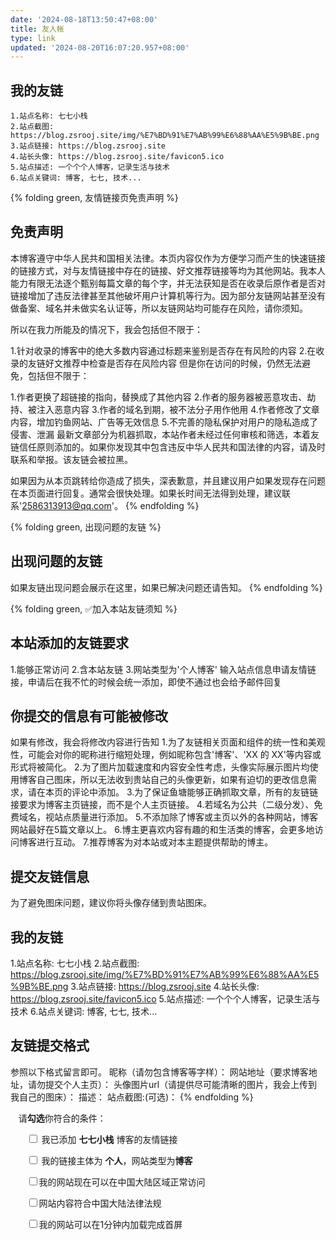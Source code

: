 ```yaml
---
date: '2024-08-18T13:50:47+08:00'
title: 友人帐
type: link
updated: '2024-08-20T16:07:20.957+08:00'
---
```

## 我的友链

```YML
1.站点名称: 七七小栈
2.站点截图: https://blog.zsrooj.site/img/%E7%BD%91%E7%AB%99%E6%88%AA%E5%9B%BE.png
3.站点链接: https://blog.zsrooj.site
4.站长头像: https://blog.zsrooj.site/favicon5.ico
5.站点描述: 一个个个人博客，记录生活与技术
6.站点关键词: 博客, 七七, 技术...
```


{% folding green, 友情链接页免责声明 %}
## 免责声明
本博客遵守中华人民共和国相关法律。本页内容仅作为方便学习而产生的快速链接的链接方式，对与友情链接中存在的链接、好文推荐链接等均为其他网站。我本人能力有限无法逐个甄别每篇文章的每个字，并无法获知是否在收录后原作者是否对链接增加了违反法律甚至其他破坏用户计算机等行为。因为部分友链网站甚至没有做备案、域名并未做实名认证等，所以友链网站均可能存在风险，请你须知。

所以在我力所能及的情况下，我会包括但不限于：

1.针对收录的博客中的绝大多数内容通过标题来鉴别是否存在有风险的内容
2.在收录的友链好文推荐中检查是否存在风险内容
但是你在访问的时候，仍然无法避免，包括但不限于：

1.作者更换了超链接的指向，替换成了其他内容
2.作者的服务器被恶意攻击、劫持、被注入恶意内容
3.作者的域名到期，被不法分子用作他用
4.作者修改了文章内容，增加钓鱼网站、广告等无效信息
5.不完善的隐私保护对用户的隐私造成了侵害、泄漏
最新文章部分为机器抓取，本站作者未经过任何审核和筛选，本着友链信任原则添加的。如果你发现其中包含违反中华人民共和国法律的内容，请及时联系和举报。该友链会被拉黑。

如果因为从本页跳转给你造成了损失，深表歉意，并且建议用户如果发现存在问题在本页面进行回复。通常会很快处理。如果长时间无法得到处理，建议联系'2586313913@qq.com'。
{% endfolding %}


{% folding green, 出现问题的友链 %}
## 出现问题的友链
如果友链出现问题会展示在这里，如果已解决问题还请告知。
{% endfolding %}


{% folding green, ✅加入本站友链须知 %}
## 本站添加的友链要求
1.能够正常访问
2.含本站友链
3.网站类型为'个人博客'
输入站点信息申请友情链接，申请后在我不忙的时候会统一添加，即使不通过也会给予邮件回复
## 你提交的信息有可能被修改
如果有修改，我会将修改内容进行告知
1.为了友链相关页面和组件的统一性和美观性，可能会对你的昵称进行缩短处理，例如昵称包含'博客'、'XX 的 XX'等内容或形式将被简化。
2.为了图片加载速度和内容安全性考虑，头像实际展示图片均使用博客自己图床，所以无法收到贵站自己的头像更新，如果有迫切的更改信息需求，请在本页的评论中添加。
3.为了保证鱼塘能够正确抓取文章，所有的友链链接要求为博客主页链接，而不是个人主页链接。
4.若域名为公共（二级分发）、免费域名，视站点质量进行添加。
5.不添加除了博客或主页以外的各种网站，博客网站最好在5篇文章以上。
6.博主更喜欢内容有趣的和生活类的博客，会更多地访问博客进行互动。
7.推荐博客为对本站或对本主题提供帮助的博主。
## 提交友链信息
为了避免图床问题，建议你将头像存储到贵站图床。

## 我的友链
1.站点名称: 七七小栈
2.站点截图: https://blog.zsrooj.site/img/%E7%BD%91%E7%AB%99%E6%88%AA%E5%9B%BE.png
3.站点链接: https://blog.zsrooj.site
4.站长头像: https://blog.zsrooj.site/favicon5.ico
5.站点描述: 一个个个人博客，记录生活与技术
6.站点关键词: 博客, 七七, 技术...

## 友链提交格式
参照以下格式留言即可。
昵称（请勿包含博客等字样）：
网站地址（要求博客地址，请勿提交个人主页）：
头像图片url（请提供尽可能清晰的图片，我会上传到我自己的图床）：
描述：
站点截图:(可选)：
{% endfolding %}



<p style="padding:0 0 0 .8rem">
    请<strong>勾选</strong>你符合的条件：
</p>
<div id="friendlink_checkboxs" style="padding:0 0 0 1.6rem">
    <p>
        <label class="checkbox">
            <input type="checkbox" id="checkbox1" onclick="checkForm()">
            我已添加 <b>七七小栈</b> 博客的友情链接
        </label>
    </p>
    <p>
        <label class="checkbox">
            <input type="checkbox" id="checkbox2" onclick="checkForm()">
            我的链接主体为 <b>个人</b>，网站类型为<b>博客</b>
        </label>
    </p>
    <p>
        <label class="checkbox">
            <input type="checkbox" id="checkbox3" onclick="checkForm()">我的网站现在可以在中国大陆区域正常访问
        </label>
    </p>
    <p>
        <label class="checkbox">
            <input type="checkbox" id="checkbox4" onclick="checkForm()">网站内容符合中国大陆法律法规
        </label>
    </p>
    <p>
        <label class="checkbox">
            <input type="checkbox" id="checkbox5" onclick="checkForm()">我的网站可以在1分钟内加载完成首屏
        </label>
    </p>
</div>
<script>
    var twikooSubmit = document.getElementsByClassName("tk-submit")[0];
    if (twikooSubmit) {
        twikooSubmit.style.opacity = "0";
    }
    function checkForm() {
        var checkbox1 = document.getElementById("checkbox1");
        var checkbox2 = document.getElementById("checkbox2");
        var checkbox3 = document.getElementById("checkbox3");
        var checkbox4 = document.getElementById("checkbox4");
        var checkbox5 = document.getElementById("checkbox5");
        var twikooSubmit = document.getElementsByClassName("tk-submit")[0];
        if (checkbox1.checked && checkbox2.checked && checkbox3.checked && checkbox4.checked && checkbox5.checked) {
            twikooSubmit.style.opacity = "1";
            twikooSubmit.style.height = "auto";
            twikooSubmit.style.overflow = "auto";
            var input = document.getElementsByClassName('el-textarea__inner')[0];
            let evt = document.createEvent('HTMLEvents');
            evt.initEvent('input', true, true);
            input.value = '昵称（请勿包含博客等字样）：\n网站地址（要求博客地址，请勿提交个人主页）：\n头像图片url：\n描述：\n';
            input.dispatchEvent(evt);
            input.focus();
            input.setSelectionRange(-1, -1);
        } else {
            twikooSubmit.style.opacity = "0";
            twikooSubmit.style.height = "0";
            twikooSubmit.style.overflow = "hidden";
        }
    }
</script>
<style>
    .tk-comments > .tk-submit {
        opacity: 0;
        height: 0;
        transition: opacity .5s, height .5s;
        overflow: hidden;
    }
</style>
